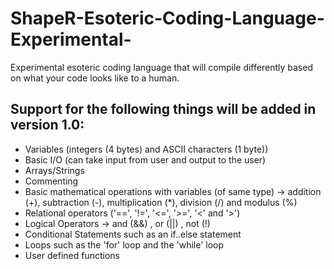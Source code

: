 # ShapeR-Esoteric-Coding-Language-Experimental-

Experimental esoteric coding language that will compile differently based on what your code looks like to a human.

## Support for the following things will be added in version 1.0:
- Variables (integers (4 bytes) and ASCII characters (1 byte))
- Basic I/O (can take input from user and output to the user)
- Arrays/Strings
- Commenting
- Basic mathematical operations with variables (of same type) -> addition (+), subtraction (-), multiplication (\*), division (/) and modulus (%) 
- Relational operators ('==', '!=', '<=', '>=', '<' and '>')
- Logical Operators -> and (&&) , or (||) , not (!)
- Conditional Statements such as an if..else statement
- Loops such as the 'for' loop and the 'while' loop
- User defined functions
